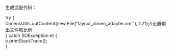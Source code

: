 生成适配代码：

try {  
			DimensUtils.outContent(new File("layout_dimen_adapter.xml"), 1.2f);//设置输出文件和比例  
		} catch (IOException e) {  
			e.printStackTrace();  
		}
